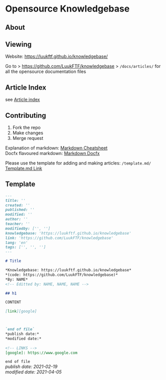 # Opensource Knowledgebase

## About

## Viewing

Website: https://luukftf.github.io/knowledgebase/

Go to > https://github.com/LuukFTF/knowledgebase > `/docs/articles/` for all the opensource documentation files  

## Article Index

see [Article index][article-index]

## Contributing

1. Fork the repo 
2. Make changes
3. Merge request

Explanation of markdown: [Markdown Cheatsheet][markdown-cheatsheet]  
Docfx flavoured markdown: [Markdown Docfx][markdown-docfx]  

Please use the template for adding and making articles: `/template.md/`   
[Template.md Link][article-template]

## Template
```md
---
title: ''
created: ''
published: ''
modified: ''
author: ''
teacher: ''
modifiedby: ['', '']
knowledgebase: 'https://luukftf.github.io/knowledgebase'
link: 'https://github.com/LuukFTF/knowledgebase'
lang: 'en'
tags: ['', '', '']
---

# Title

*Knowledgebase: https://luukftf.github.io/knowledgebase*  
*(code: https://github.com/LuukFTF/knowledgebase)*  
*By: NAME*
<!-- Editted by: NAME, NAME, NAME -->

## h1  

CONTENT  

[link][google]



`end of file`  
*publish date:*  
*modified date:*  
  
<!-- LINKS -->
[google]: https://www.google.com  
```



`end of file`  
*publish date: 2021-02-19*  
*modified date: 2021-04-05*  

<!-- LINKS -->
[markdown-cheatsheet]: https://github.com/adam-p/markdown-here/wiki/Markdown-Cheatsheet  
[markdown-docfx]: https://dotnet.github.io/docfx/spec/docfx_flavored_markdown  
[article-template]: https://github.com/LuukFTF/knowledgebase/blob/master/template.md  
[article-index]: /articles/readme.md